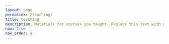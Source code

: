 ```yaml
---
layout: page
permalink: /teaching/
title: teaching
description: Materials for courses you taught. Replace this text with your description.
nav: true
nav_order: 4
---
```

